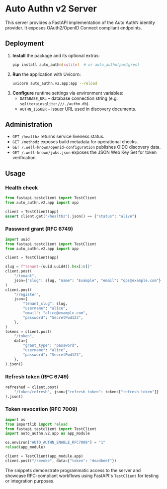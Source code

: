# Auto Authn v2 Server

This server provides a FastAPI implementation of the Auto AuthN identity provider. It exposes OAuth2/OpenID Connect compliant endpoints.

## Deployment

1. **Install** the package and its optional extras:
   ```bash
   pip install auto_authn[sqlite]  # or auto_authn[postgres]
   ```
2. **Run** the application with Uvicorn:
   ```bash
   uvicorn auto_authn.v2.app:app --reload
   ```
3. **Configure** runtime settings via environment variables:
   - `DATABASE_URL` – database connection string (e.g. `sqlite+aiosqlite:///./authn.db`).
   - `AUTHN_ISSUER` – issuer URL used in discovery documents.

## Administration

- `GET /healthz` returns service liveness status.
- `GET /methodz` exposes build metadata for operational checks.
- `GET /.well-known/openid-configuration` publishes OIDC discovery data.
- `GET /.well-known/jwks.json` exposes the JSON Web Key Set for token verification.

## Usage

### Health check

```python
from fastapi.testclient import TestClient
from auto_authn.v2.app import app

client = TestClient(app)
assert client.get("/healthz").json() == {"status": "alive"}
```

### Password grant (RFC 6749)

```python
import uuid
from fastapi.testclient import TestClient
from auto_authn.v2.app import app

client = TestClient(app)

slug = f"tenant-{uuid.uuid4().hex[:6]}"
client.post(
    "/tenant",
    json={"slug": slug, "name": "Example", "email": "ops@example.com"},
)
client.post(
    "/register",
    json={
        "tenant_slug": slug,
        "username": "alice",
        "email": "alice@example.com",
        "password": "SecretPwd123",
    },
)
tokens = client.post(
    "/token",
    data={
        "grant_type": "password",
        "username": "alice",
        "password": "SecretPwd123",
    },
).json()
```

### Refresh token (RFC 6749)

```python
refreshed = client.post(
    "/token/refresh", json={"refresh_token": tokens["refresh_token"]}
).json()
```

### Token revocation (RFC 7009)

```python
import os
from importlib import reload
from fastapi.testclient import TestClient
import auto_authn.v2.app as app_module

os.environ["AUTO_AUTHN_ENABLE_RFC7009"] = "1"
reload(app_module)

client = TestClient(app_module.app)
client.post("/revoke", data={"token": "deadbeef"})
```

The snippets demonstrate programmatic access to the server and showcase RFC-compliant
workflows using FastAPI's `TestClient` for testing or integration purposes.
